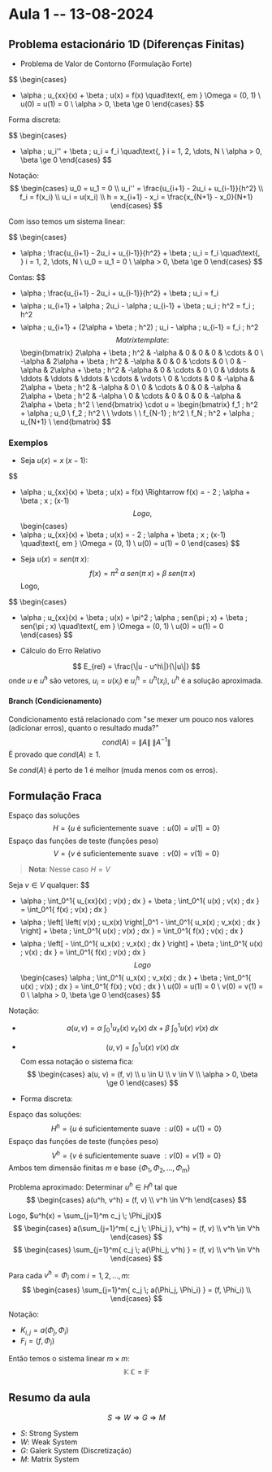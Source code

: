 # Aula 1 -- 13-08-2024

## Problema estacionário 1D (Diferenças Finitas)

* Problema de Valor de Contorno (Formulação Forte)

$$ \begin{cases}
  - \alpha \; u_{xx}(x) + \beta \; u(x) = f(x)
    \quad\text{, em } \Omega = (0, 1) \\
  u(0) = u(1) = 0 \\
  \alpha > 0, \beta \ge 0
\end{cases} $$

Forma discreta:

$$ \begin{cases}
  - \alpha \; u_i'' + \beta \; u_i = f_i
    \quad\text{, } i = 1, 2, \dots, N \\
  \alpha > 0, \beta \ge 0
\end{cases} $$

Notação:
$$ \begin{cases}
  u_0 = u_1 = 0 \\
  u_i'' = \frac{u_{i+1} - 2u_i + u_{i-1}}{h^2} \\
  f_i = f(x_i) \\
  u_i = u(x_i) \\
  h = x_{i+1} - x_i = \frac{x_{N+1} - x_0}{N+1}
\end{cases} $$

Com isso temos um sistema linear:

$$ \begin{cases}
  - \alpha \; \frac{u_{i+1} - 2u_i + u_{i-1}}{h^2} + \beta \; u_i = f_i
    \quad\text{, } i = 1, 2, \dots, N \\
  u_0 = u_1 = 0 \\
  \alpha > 0, \beta \ge 0
\end{cases} $$

Contas:
$$
  - \alpha \; \frac{u_{i+1} - 2u_i + u_{i-1}}{h^2} + \beta \; u_i = f_i
$$ $$
  - \alpha \; u_{i+1} + \alpha \; 2u_i - \alpha \; u_{i-1} + \beta \; u_i \; h^2 = f_i \; h^2
$$ $$
  - \alpha \; u_{i+1} + (2\alpha + \beta \; h^2) \; u_i - \alpha \; u_{i-1} = f_i \; h^2
$$
Matrix template:
$$ \begin{bmatrix}
  2\alpha + \beta \; h^2 & -\alpha & 0 & 0 & 0 & \cdots & 0 \\
  -\alpha & 2\alpha + \beta \; h^2 & -\alpha & 0 & 0 & \cdots & 0 \\
  0 & -\alpha & 2\alpha + \beta \; h^2 & -\alpha & 0 & \cdots & 0 \\
  0 & \ddots & \ddots & \ddots & \ddots & \cdots & \vdots \\
  0 & \cdots & 0 & -\alpha & 2\alpha + \beta \; h^2 & -\alpha & 0 \\
  0 & \cdots & 0 & 0 & -\alpha & 2\alpha + \beta \; h^2 & -\alpha \\
  0 & \cdots & 0 & 0 & 0 & -\alpha & 2\alpha + \beta \; h^2 \\
\end{bmatrix} \cdot u = \begin{bmatrix}
  f_1 \; h^2 + \alpha \; u_0 \\ f_2 \; h^2 \\ \\ \vdots \\ \\ f_{N-1} \; h^2 \\ f_N \; h^2 + \alpha \; u_{N+1} \\
\end{bmatrix} $$

### Exemplos

* Seja $u(x) = x \; (x-1)$:

$$
  - \alpha \; u_{xx}(x) + \beta \; u(x) = f(x)
  \Rightarrow
  f(x) = - 2 \; \alpha + \beta \; x \; (x-1)
$$
Logo,
$$ \begin{cases}
  - \alpha \; u_{xx}(x) + \beta \; u(x) = - 2 \; \alpha + \beta \; x \; (x-1)
    \quad\text{, em } \Omega = (0, 1) \\
  u(0) = u(1) = 0
\end{cases} $$

* Seja $u(x) = sen (\pi \; x)$:
$$
  f(x) = \pi^2 \; \alpha \; sen(\pi \; x) + \beta \; sen(\pi \; x)
$$
Logo,

$$ \begin{cases}
  - \alpha \; u_{xx}(x) + \beta \; u(x) = \pi^2 \; \alpha \; sen(\pi \; x) + \beta \; sen(\pi \; x)
    \quad\text{, em } \Omega = (0, 1) \\
  u(0) = u(1) = 0
\end{cases} $$

* Cálculo do Erro Relativo

$$
  E_{rel} = \frac{\|u - u^h\|}{\|u\|}
$$
onde $u$ e $u^h$ são vetores,
$u_i = u(x_i)$ e $u^h_i = u^h(x_i)$,
$u^h$ é a solução aproximada.

#### Branch (Condicionamento)

Condicionamento está relacionado com
"se mexer um pouco nos valores (adicionar erros),
quanto o resultado muda?"
$$
  cond(A) = \|A\| \; \|A^{-1}\|
$$
É provado que $cond(A) \ge 1$.

Se $cond(A)$ é perto de $1$ é melhor
(muda menos com os erros).

## Formulação Fraca

Espaço das soluções
$$
  H = \{
    u \text{ é suficientemente suave } : u(0) = u(1) = 0
  \}
$$
Espaço das funções de teste (funções peso)
$$
  V = \{
    v \text{ é suficientemente suave } : v(0) = v(1) = 0
  \}
$$

> **Nota**: Nesse caso $H = V$

Seja $v \in V$ qualquer:
$$
  - \alpha \; \int_0^1{ u_{xx}(x) \; v(x) \; dx } + \beta \; \int_0^1{ u(x) \; v(x) \; dx } = \int_0^1{ f(x) \; v(x) \; dx }
$$ $$
  - \alpha \; \left[ \left( v(x) \; u_x(x) \right|_0^1 - \int_0^1{ u_x(x) \; v_x(x) \; dx } \right] + \beta \; \int_0^1{ u(x) \; v(x) \; dx } = \int_0^1{ f(x) \; v(x) \; dx }
$$ $$
  - \alpha \; \left[ - \int_0^1{ u_x(x) \; v_x(x) \; dx } \right] + \beta \; \int_0^1{ u(x) \; v(x) \; dx } = \int_0^1{ f(x) \; v(x) \; dx }
$$
Logo
$$ \begin{cases}
  \alpha \; \int_0^1{ u_x(x) \; v_x(x) \; dx } + \beta \; \int_0^1{ u(x) \; v(x) \; dx } = \int_0^1{ f(x) \; v(x) \; dx } \\
  u(0) = u(1) = 0 \\
  v(0) = v(1) = 0 \\
  \alpha > 0, \beta \ge 0
\end{cases} $$

Notação:

* $$
  a(u, v) =
  \alpha \; \int_0^1{ u_x(x) \; v_x(x) \; dx } + \beta \; \int_0^1{ u(x) \; v(x) \; dx }
$$
* $$
  (u, v) =
  \int_0^1{ u(x) \; v(x) \; dx }
$$
Com essa notação o sistema fica:
$$ \begin{cases}
  a(u, v) = (f, v) \\
  u \in U \\
  v \in V \\
  \alpha > 0, \beta \ge 0
\end{cases} $$

* Forma discreta:

Espaço das soluções:
$$
  H^h = \{
    u \text{ é suficientemente suave } : u(0) = u(1) = 0
  \}
$$
Espaço das funções de teste (funções peso)
$$
  V^h = \{
    v \text{ é suficientemente suave } : v(0) = v(1) = 0
  \}
$$
Ambos tem dimensão finitas $m$ e base $\{ \Phi_1, \Phi_2, \dots, \Phi_m\}$

Problema aproximado:
Determinar $u^h \in H^h$ tal que
$$ \begin{cases}
  a(u^h, v^h) = (f, v) \\
  v^h \in V^h
\end{cases} $$

Logo, $u^h(x) = \sum_{j=1}^m c_j \; \Phi_j(x)$
$$ \begin{cases}
  a(\sum_{j=1}^m{ c_j \; \Phi_j }, v^h) = (f, v) \\
  v^h \in V^h
\end{cases} $$ $$ \begin{cases}
  \sum_{j=1}^m{ c_j \; a(\Phi_j, v^h) } = (f, v) \\
  v^h \in V^h
\end{cases} $$

Para cada $v^h = \Phi_i$ com $i = 1, 2, \dots, m$:
$$ \begin{cases}
  \sum_{j=1}^m{ c_j \; a(\Phi_j, \Phi_i) } = (f, \Phi_i) \\
\end{cases} $$

Notação:
* $K_{i,j} = a(\Phi_j, \Phi_i)$
* $F_i = (f, \Phi_i)$

Então temos o sistema linear $m \times m$:
$$
  \mathbb{K} \; \mathbb{C} = \mathbb{F}
$$

## Resumo da aula

$$
S \Rightarrow W \Rightarrow G \Rightarrow M
$$

* $S$: Strong System
* $W$: Weak   System
* $G$: Galerk System (Discretização)
* $M$: Matrix System
